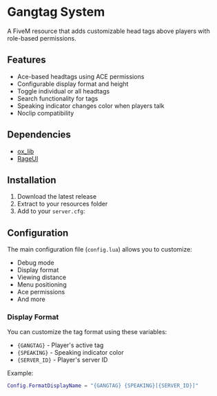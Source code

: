 # Gangtag System
A FiveM resource that adds customizable head tags above players with role-based permissions.

## Features
- Ace-based headtags using ACE permissions
- Configurable display format and height
- Toggle individual or all headtags
- Search functionality for tags
- Speaking indicator changes color when players talk
- Noclip compatibility

## Dependencies
- [ox_lib](https://github.com/overextended/ox_lib)
- [RageUI](https://github.com/Joe-Development/Headtag-Menu/releases/download/release/RageUI.zip)

## Installation
1. Download the latest release
2. Extract to your resources folder
3. Add to your `server.cfg`:


## Configuration
The main configuration file (`config.lua`) allows you to customize:

- Debug mode
- Display format
- Viewing distance
- Menu positioning
- Ace permissions
- And more

### Display Format
You can customize the tag format using these variables:
- `{GANGTAG}` - Player's active tag
- `{SPEAKING}` - Speaking indicator color
- `{SERVER_ID}` - Player's server ID

Example:

```lua
Config.FormatDisplayName = "{GANGTAG} {SPEAKING}[{SERVER_ID}]"
```
